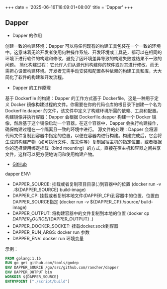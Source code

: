 +++
date = '2025-06-16T18:09:01+08:00'
title = 'Dapper'
+++

## Dapper

- Dapper 的作用

创建一致的构建环境：Dapper 可以将任何现有的构建工具包装在一个一致的环境中。这意味着无论开发者使用何种操作系统、开发环境或工具链，都可以在相同的环境下进行软件的构建和修改，避免了因环境差异导致的构建失败或结果不一致的问题。
简化构建过程：它允许人们从源代码构建你的软件或对其进行修改，而无需担心设置构建环境。开发者无需手动安装和配置各种依赖的构建工具和库，大大简化了软件的构建和开发流程。

- Dapper 的工作原理

基于 Dockerfile 的构建：Dapper 的工作方式基于 Dockerfile，这是一种用于定义 Docker 镜像构建过程的文件。你需要在你的代码仓库的根目录下创建一个名为 Dockerfile.dapper 的文件，该文件中定义了构建环境所需的依赖、工具和配置。
构建镜像并执行容器：Dapper 会根据 Dockerfile.dapper 构建一个 Docker 镜像，然后基于这个镜像启动一个容器。在这个容器中，Dapper 会执行构建操作，确保构建过程在一个隔离且一致的环境中进行。
源文件的处理：Dapper 会将源代码文件复制到容器中指定的位置，以便在容器内进行构建。构建完成后，它会将生成的构建产物（如可执行文件、库文件等）复制回宿主机的指定位置，或者根据你的选择使用绑定挂载（bind mounting）的方式，直接在宿主机和容器之间共享文件，这样可以更方便地访问和使用构建产物。

- [GitHub](https://github.com/rancher/dapper)

dapper ENV:

- DAPPER_SOURCE: 挂载或者复制项目目录(.)到容器中的位置 (docker run -v .:${DAPPER_SOURCE} build-image)
- DAPPER_CP: 挂载或者复制本地文件(DAPPER_CP)到容器中的位置，位置由DAPPER_SOURCE指定 (docker run -v ${DAPPER_CP}:/source/ build-image)
- DAPPER_OUTPUT: 将构建容器中的文件复制到本地的位置 (docker cp ${DAPPER_SOURCE}/${DAPPER_OUTPUT} .)
- DAPPER_DOCKER_SOCKET: 挂载docker.sock到容器
- DAPPER_RUN_ARGS: docker run 参数
- DAPPER_ENV:  docker run 环境变量

示例：

```dockerfile
FROM golang:1.15
RUN go get github.com/tools/godep
ENV DAPPER_SOURCE /go/src/github.com/rancher/dapper
ENV DAPPER_OUTPUT bin
WORKDIR ${DAPPER_SOURCE}
ENTRYPOINT ["./script/build"]
```
